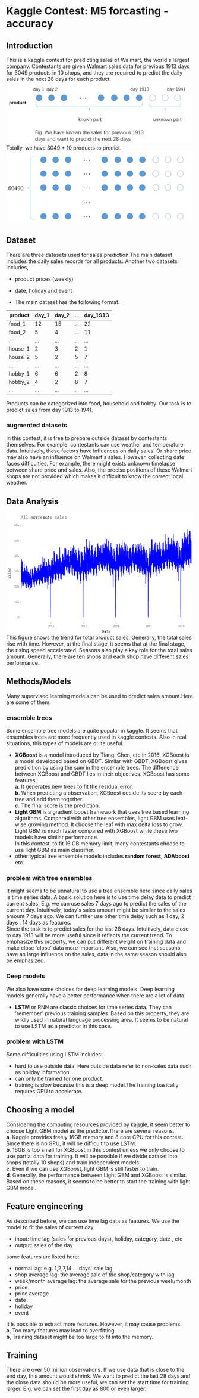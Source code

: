 # Kaggle Contest: M5 forcasting - accuracy
## Introduction
This is a kaggle contest for predicting sales of Walmart, the world's largest company.
Contestants are given Walmart sales data for previous 1913 days for 3049 products in 10 shops, 
and they are required to predict the daily sales in the next 28 days for each product.
![aggregate](https://github.com/danqingpan/Kaggle/blob/master/plots/fig1.png "prediction task for one product")  
Totally, we have 3049 * 10 products to predict.
![aggregate](https://github.com/danqingpan/Kaggle/blob/master/plots/fig2.png "prediction task for all products")  

## Dataset
There are three datasets used for sales prediction.The main dataset includes the daily sales records for all products.
Another two datasets includes,
* product prices (weekly)
* date, holiday and event

* The main dataset has the following format:

product  | day_1  | day_2 | ... | day_1913
 ---- | ----- | ------  | ------ | ------
food_1   | 12     | 15    | ... | 22 
food_2   | 5      | 4     | ... | 11
...      | ...    | ...   | ... | ...  
house_1  | 2      | 3     | 2   | 1
house_2  | 5      | 2     | 5   | 7
...      | ...    | ...   | ... | ...  
hobby_1  | 6      | 6     | 2   | 8
hobby_2  | 4      | 2     | 8   | 7
...      | ...    | ...   | ... | ...  

Products can be categorized into food, household and hobby. Our task is to predict sales from day 1913 to 1941.

### augmented datasets
In this contest, it is free to prepare outside dataset by contestants themselves. 
For example, contestants can use weather and temperature data. Intuitively, these factors have influences on daily sales.
Or share price may also have an influence on Walmart's sales.
However, collecting date faces difficulties. For example, there might exists unknown timelapse between share price and sales.
Also, the precise positions of these Walmart shops are not provided which makes it difficult to know the correct local weather.

## Data Analysis
![aggregate](https://github.com/danqingpan/Kaggle/blob/master/plots/aggregate_sales.png "aggregate sales")  
This figure shows the trend for total product sales.
Generally, the total sales rise with time. However, at the final stage, it seems that at the final stage, the rising speed accelerated.
Seasons also play a key role for the total sales amount.
Generally, there are ten shops and each shop have different sales performance.

## Methods/Models
Many supervised learning models can be used to predict sales amount.Here are some of them.
### ensemble trees
Some ensemble tree models are quite popular in kaggle. It seems that ensembles trees are more frequently used in kaggle contests.
Also in real situations, this types of models are quite useful.  
* **XGBoost** is a model introduced by Tianqi Chen, etc in 2016. XGBoost is a model developed based on GBDT.
Similar with GBDT, XGBoost gives predicition by using the sum in the ensemble trees. 
The diffenence between XGBoost and GBDT lies in their objectives. XGBoost has some features,  
**a**. It generates new trees to fit the residual error.  
**b**. When predicting a observation, XGBoost decide its score by each tree and add them together.  
**c**. The final score is the prediction.  
* **Light GBM** is a gradient boost framework that uses tree based learning algorithms. Compared with other tree ensembles, light GBM
uses leaf-wise growing method. It choose the leaf with max delta loss to grow. Light GBM is much faster compared with XGBoost while these two models have similar performance.  
In this contest, to fit 16 GB memory limit, many contestants choose to use light GBM as main classifier.  
* other typical tree ensemble models includes **random forest**, **ADAboost** etc.  

### problem with tree ensembles
It might seems to be unnatural to use a tree ensemble here since daily sales is time series data. A basic solution here is to use time delay data to predict current sales. E.g. we can use sales 7 days ago to predict the sales of the current day. Intuitively, today's sales amount might be similar to the sales amount 7 days ago. We can further use other time delay such as 1 day, 2 days , 14 days as features.  
Since the task is to predict sales for the last 28 days. Intuitively, data close to day 1913 will be more useful since it reflects the current trend. To emphasize this property, we can put different weight on training data and make close 'close' data more important. Also, we can see that seasons have an large influence on the sales, data in the same season should also be emphasized. 

### Deep models
We also have some choices for deep learning models. Deep learning models generally have a better performance when there are a lot of data.  
* **LSTM** or RNN are classic choices for time series data. They can 'remember' previous training samples. Based on this property, they are wildly used in natural language processing area. It seems to be natural to use LSTM as a predictor in this case.  
### problem with LSTM
Some difficulities using LSTM includes:  
* hard to use outside data. Here outside data refer to non-sales data such as holiday information.  
* can only be trained for one product.  
* training is slow because this is a deep model.The training basically requires GPU to accelerate.  

## Choosing a model
Considering the computing resources provided by kaggle, it seem better to choose Light GBM model as the predictor.There are several reasons.  
**a**. Kaggle provides freely 16GB memory and 8 core CPU for this contest. Since there is no GPU, it will be difficult to use LSTM.  
**b**. 16GB is too small for XGBoost in this contest unless we only choose to use partial data for training. It will be possible if we divide dataset into shops (totally 10 shops) and train independent models.  
**c**. Even if we can use XGBoost, light GBM is still faster to train.  
**d**. Generally, the performance between Light GBM and XGBoost is similar.  
Based on these reasons, it seems to be better to start the training with light GBM model.  

## Feature engineering
As described before, we can use time lag data as features. We use the model to fit the sales of current day.  
* input: time lag (sales for previous days), holiday, category, date , etc
* output: sales of the day  

some features are listed here:
* normal lag: e.g. 1,2,7,14 ... days' sale lag  
* shop average lag: the average sale of the shop/category with lag  
* week/month average lag: the average sale for the previous week/month  
* price  
* price average  
* date  
* holiday  
* event  

It is possible to extract more features. However, it may cause problems.  
**a**, Too many features may lead to overfitting.  
**b**, Training dataset might be too large to fit into the memory.  

## Training
There are over 50 million observations. If we use data that is close to the end day, this amount would shrink. 
We want to predict the last 28 days and the close data should be more useful, we can set the start time for training larger.
E.g. we can set the first day as 800 or even larger.
